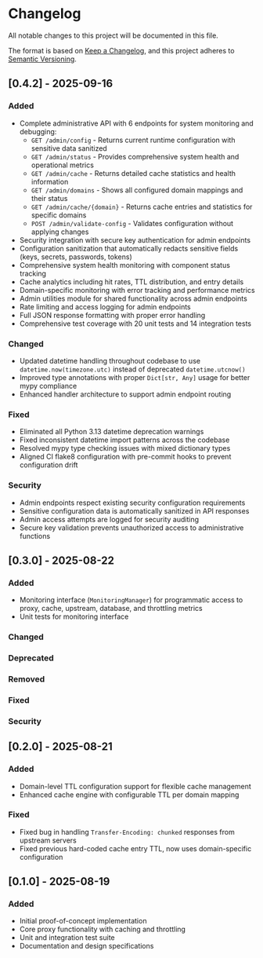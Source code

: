 # Changelog

All notable changes to this project will be documented in this file.

The format is based on [Keep a Changelog](https://keepachangelog.com/en/1.0.0/),
and this project adheres to [Semantic Versioning](https://semver.org/spec/v2.0.0.html).


## [0.4.2] - 2025-09-16

### Added
- Complete administrative API with 6 endpoints for system monitoring and debugging:
  - `GET /admin/config` - Returns current runtime configuration with sensitive data sanitized
  - `GET /admin/status` - Provides comprehensive system health and operational metrics
  - `GET /admin/cache` - Returns detailed cache statistics and health information
  - `GET /admin/domains` - Shows all configured domain mappings and their status
  - `GET /admin/cache/{domain}` - Returns cache entries and statistics for specific domains
  - `POST /admin/validate-config` - Validates configuration without applying changes
- Security integration with secure key authentication for admin endpoints
- Configuration sanitization that automatically redacts sensitive fields (keys, secrets, passwords, tokens)
- Comprehensive system health monitoring with component status tracking
- Cache analytics including hit rates, TTL distribution, and entry details
- Domain-specific monitoring with error tracking and performance metrics
- Admin utilities module for shared functionality across admin endpoints
- Rate limiting and access logging for admin endpoints
- Full JSON response formatting with proper error handling
- Comprehensive test coverage with 20 unit tests and 14 integration tests

### Changed
- Updated datetime handling throughout codebase to use `datetime.now(timezone.utc)` instead of deprecated `datetime.utcnow()`
- Improved type annotations with proper `Dict[str, Any]` usage for better mypy compliance
- Enhanced handler architecture to support admin endpoint routing

### Fixed
- Eliminated all Python 3.13 datetime deprecation warnings
- Fixed inconsistent datetime import patterns across the codebase
- Resolved mypy type checking issues with mixed dictionary types
- Aligned CI flake8 configuration with pre-commit hooks to prevent configuration drift

### Security
- Admin endpoints respect existing security configuration requirements
- Sensitive configuration data is automatically sanitized in API responses
- Admin access attempts are logged for security auditing
- Secure key validation prevents unauthorized access to administrative functions

## [0.3.0] - 2025-08-22

### Added
- Monitoring interface (`MonitoringManager`) for programmatic access to proxy, cache, upstream, database, and throttling metrics
- Unit tests for monitoring interface

### Changed

### Deprecated

### Removed

### Fixed

### Security

## [0.2.0] - 2025-08-21

### Added
- Domain-level TTL configuration support for flexible cache management
- Enhanced cache engine with configurable TTL per domain mapping

### Fixed
- Fixed bug in handling `Transfer-Encoding: chunked` responses from upstream servers
- Fixed previous hard-coded cache entry TTL, now uses domain-specific configuration

## [0.1.0] - 2025-08-19

### Added
- Initial proof-of-concept implementation
- Core proxy functionality with caching and throttling
- Unit and integration test suite
- Documentation and design specifications
